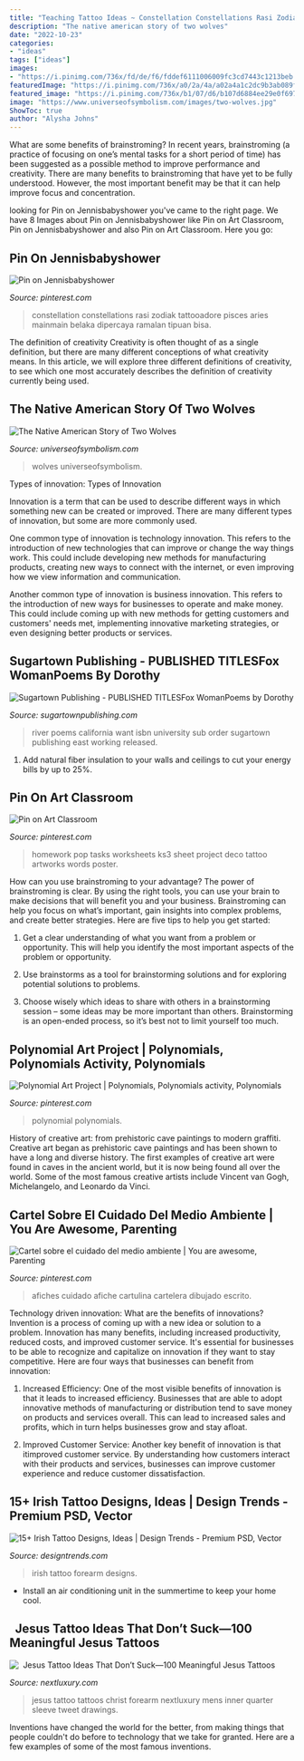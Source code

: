```yaml
---
title: "Teaching Tattoo Ideas ~ Constellation Constellations Rasi Zodiak Tattooadore Pisces Aries Mainmain Belaka Dipercaya Ramalan Tipuan Bisa"
description: "The native american story of two wolves"
date: "2022-10-23"
categories:
- "ideas"
tags: ["ideas"]
images:
- "https://i.pinimg.com/736x/fd/de/f6/fddef6111006009fc3cd7443c1213beb.jpg"
featuredImage: "https://i.pinimg.com/736x/a0/2a/4a/a02a4a1c2dc9b3ab089fde237434ea65.jpg"
featured_image: "https://i.pinimg.com/736x/b1/07/d6/b107d6884ee29e0f6970a7ac6c6e3be8--food-project-year-.jpg"
image: "https://www.universeofsymbolism.com/images/two-wolves.jpg"
ShowToc: true
author: "Alysha Johns"
---
```



What are some benefits of brainstroming?
In recent years, brainstroming (a practice of focusing on one’s mental tasks for a short period of time) has been suggested as a possible method to improve performance and creativity. There are many benefits to brainstroming that have yet to be fully understood. However, the most important benefit may be that it can help improve focus and concentration.

	

		
looking for Pin on Jennisbabyshower you've came to the right page. We have 8 Images about Pin on Jennisbabyshower like Pin on Art Classroom, Pin on Jennisbabyshower and also Pin on Art Classroom. Here you go:
		
    
## Pin On Jennisbabyshower

<img loading=lazy src="https://i.pinimg.com/736x/a2/46/5d/a2465d16127ca77a25521f049ef9a93a.jpg" onerror="this.onerror=null;this.src='https://tse3.mm.bing.net/th?id=OIP.AOIXQkC52MkcsJKW2VuODgHaGG&amp;pid=15.1';" alt="Pin on Jennisbabyshower">

_Source: pinterest.com_

>constellation constellations rasi zodiak tattooadore pisces aries mainmain belaka dipercaya ramalan tipuan bisa. 

	

The definition of creativity
Creativity is often thought of as a single definition, but there are many different conceptions of what creativity means. In this article, we will explore three different definitions of creativity, to see which one most accurately describes the definition of creativity currently being used.

    
## The Native American Story Of Two Wolves

<img loading=lazy src="https://www.universeofsymbolism.com/images/two-wolves.jpg" onerror="this.onerror=null;this.src='https://tse1.mm.bing.net/th?id=OIP.aG-taglWOMGbRL_CwqdHNAHaFl&amp;pid=15.1';" alt="The Native American Story of Two Wolves">

_Source: universeofsymbolism.com_

>wolves universeofsymbolism. 

	

Types of innovation:
Types of Innovation

Innovation is a term that can be used to describe different ways in which something new can be created or improved. There are many different types of innovation, but some are more commonly used.

One common type of innovation is technology innovation. This refers to the introduction of new technologies that can improve or change the way things work. This could include developing new methods for manufacturing products, creating new ways to connect with the internet, or even improving how we view information and communication.

Another common type of innovation is business innovation. This refers to the introduction of new ways for businesses to operate and make money. This could include coming up with new methods for getting customers and customers' needs met, implementing innovative marketing strategies, or even designing better products or services.

    
## Sugartown Publishing - PUBLISHED TITLESFox WomanPoems By Dorothy

<img loading=lazy src="http://www.sugartownpublishing.com/yahoo_site_admin/assets/images/Same_River_Twice_large.14784824_std.jpg" onerror="this.onerror=null;this.src='https://tse3.mm.bing.net/th?id=OIP.uAzDvsvMPpZlVyzVVM76QwHaLI&amp;pid=15.1';" alt="Sugartown Publishing - PUBLISHED TITLESFox WomanPoems by Dorothy">

_Source: sugartownpublishing.com_

>river poems california want isbn university sub order sugartown publishing east working released. 

	

1. Add natural fiber insulation to your walls and ceilings to cut your energy bills by up to 25%.

    
## Pin On Art Classroom

<img loading=lazy src="https://i.pinimg.com/736x/b1/07/d6/b107d6884ee29e0f6970a7ac6c6e3be8--food-project-year-.jpg" onerror="this.onerror=null;this.src='https://tse4.mm.bing.net/th?id=OIP.quNokl2j8fz7SnbDPNkx6wHaKd&amp;pid=15.1';" alt="Pin on Art Classroom">

_Source: pinterest.com_

>homework pop tasks worksheets ks3 sheet project deco tattoo artworks words poster. 

	

How can you use brainstroming to your advantage?
The power of brainstroming is clear. By using the right tools, you can use your brain to make decisions that will benefit you and your business. Brainstroming can help you focus on what’s important, gain insights into complex problems, and create better strategies. Here are five tips to help you get started: 
1. Get a clear understanding of what you want from a problem or opportunity. This will help you identify the most important aspects of the problem or opportunity. 

2. Use brainstorms as a tool for brainstorming solutions and for exploring potential solutions to problems. 

3. Choose wisely which ideas to share with others in a brainstorming session – some ideas may be more important than others. Brainstorming is an open-ended process, so it’s best not to limit yourself too much.

    
## Polynomial Art Project | Polynomials, Polynomials Activity, Polynomials

<img loading=lazy src="https://i.pinimg.com/736x/a0/2a/4a/a02a4a1c2dc9b3ab089fde237434ea65.jpg" onerror="this.onerror=null;this.src='https://tse1.mm.bing.net/th?id=OIP.vEtX6OENPyHoM_icaXW1fgAAAA&amp;pid=15.1';" alt="Polynomial Art Project | Polynomials, Polynomials activity, Polynomials">

_Source: pinterest.com_

>polynomial polynomials. 

	

History of creative art: from prehistoric cave paintings to modern graffiti.
Creative art began as prehistoric cave paintings and has been shown to have a long and diverse history. The first examples of creative art were found in caves in the ancient world, but it is now being found all over the world. Some of the most famous creative artists include Vincent van Gogh, Michelangelo, and Leonardo da Vinci.

    
## Cartel Sobre El Cuidado Del Medio Ambiente | You Are Awesome, Parenting

<img loading=lazy src="https://i.pinimg.com/736x/fd/de/f6/fddef6111006009fc3cd7443c1213beb.jpg" onerror="this.onerror=null;this.src='https://tse1.mm.bing.net/th?id=OIP.VmyWN3uaCnmyOBDvZlilAAHaJ3&amp;pid=15.1';" alt="Cartel sobre el cuidado del medio ambiente | You are awesome, Parenting">

_Source: pinterest.com_

>afiches cuidado afiche cartulina cartelera dibujado escrito. 

	

Technology driven innovation: What are the benefits of innovations?
Invention is a process of coming up with a new idea or solution to a problem. Innovation has many benefits, including increased productivity, reduced costs, and improved customer service. It's essential for businesses to be able to recognize and capitalize on innovation if they want to stay competitive. Here are four ways that businesses can benefit from innovation: 
1. Increased Efficiency: One of the most visible benefits of innovation is that it leads to increased efficiency. Businesses that are able to adopt innovative methods of manufacturing or distribution tend to save money on products and services overall. This can lead to increased sales and profits, which in turn helps businesses grow and stay afloat. 

2. Improved Customer Service: Another key benefit of innovation is that itimproved customer service. By understanding how customers interact with their products and services, businesses can improve customer experience and reduce customer dissatisfaction.

    
## 15+ Irish Tattoo Designs, Ideas | Design Trends - Premium PSD, Vector

<img loading=lazy src="https://images.designtrends.com/wp-content/uploads/2015/10/22184145/Irish-Forearm-Tattoo-Design.jpg" onerror="this.onerror=null;this.src='https://tse1.mm.bing.net/th?id=OIP.vBOqX0abIDfA-wd9mnQETgHaHa&amp;pid=15.1';" alt="15+ Irish Tattoo Designs, Ideas | Design Trends - Premium PSD, Vector">

_Source: designtrends.com_

>irish tattoo forearm designs. 

	

- Install an air conditioning unit in the summertime to keep your home cool.

    
## ️ ️ Jesus Tattoo Ideas That Don’t Suck—100 Meaningful Jesus Tattoos

<img loading=lazy src="http://nextluxury.com/wp-content/uploads/mens-quarter-sleeve-jesus-tattoo-on-inner-forearm.jpg" onerror="this.onerror=null;this.src='https://tse1.mm.bing.net/th?id=OIP.7sWmBUGMuzJ8aYXJujAJvQHaHa&amp;pid=15.1';" alt="️ ️ Jesus Tattoo Ideas That Don’t Suck—100 Meaningful Jesus Tattoos">

_Source: nextluxury.com_

>jesus tattoo tattoos christ forearm nextluxury mens inner quarter sleeve tweet drawings. 

	

Inventions have changed the world for the better, from making things that people couldn't do before to technology that we take for granted. Here are a few examples of some of the most famous inventions.

